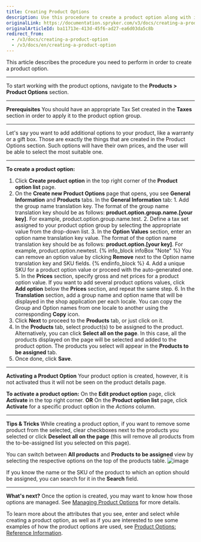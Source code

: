 ```yaml
---
title: Creating Product Options
description: Use this procedure to create a product option along with its values in the Back Office.
originalLink: https://documentation.spryker.com/v3/docs/creating-a-product-option
originalArticleId: ba11713e-413d-45f6-ad27-ea6d03da5c8b
redirect_from:
  - /v3/docs/creating-a-product-option
  - /v3/docs/en/creating-a-product-option
---
```


This article describes the procedure you need to perform in order to create a  product option.
***
To start working with the product options, navigate to the **Products > Product Options** section.
***
**Prerequisites**
You should have an appropriate Tax Set created in the **Taxes** section in order to apply it to the product option group.
***
Let's say you want to add additional options to your product, like a warranty or a gift box. Those are exactly the things that are created in the Product Options section. Such options will have their own prices, and the user will be able to select the most suitable one.
***
**To create a product option:**
1. Click **Create product option** in the top right corner of the **Product option list** page.
2. On the **Create new Product Options** page that opens, you see **General Information** and **Products** tabs.
In the **General Information** tab:
        1. Add the group name translation key. The format of the group name translation key should be as follows: **product.option.group.name.[your key]**. For example, product.option.group.name.test.
        2. Define a tax set assigned to your product option group by selecting the appropriate value from the drop-down list.
       3. In the **Option Values** section, enter an option name translation key value. The format of the option name translation key should be as follows: **product.option.[your key]**. For example, product.option.newtest.
    {% info_block infoBox "Note" %}
You can remove an option value by clicking **Remove** next to the Option name translation key and SKU fields.
{% endinfo_block %}
        4. Add a unique SKU for a product option value or proceed with the auto-generated one.
        5. In the **Prices** section, specify gross and net prices for a product option value. If you want to add several product options values, click **Add option** below the **Prices** section, and repeat the same step.
    6. In the **Translation** section, add a group name and option name that will be displayed in the shop application per each locale. You can copy the Group and Option names from one locale to another using the corresponding **Copy** icon.
3. Click **Next** to proceed to the **Products** tab, or just click on it.
4. In the **Products** tab, select product(s) to be assigned to the product.
    Alternatively, you can click **Select all on the page**. In this case, all the products displayed on the page will be selected and added to the product option. The products you select will appear in the **Products to be assigned** tab.
 5. Once done, click **Save**.
***
**Activating a Product Option**
Your product option is created, however, it is not activated thus it will not be seen on the product details page.

**To activate a product option:**
On the **Edit product option** page, click **Activate** in the top right corner.
**OR**
On the **Product option list** page, click **Activate** for a specific product option in the _Actions_ column.
***
**Tips & Tricks**
While creating a product option, if you want to remove some product from the selected, clear checkboxes next to the products you selected or click **Deselect all on the page** (this will remove all products from the to-be-assigned list you selected on this page).

You can switch between **All products** and **Products to be assigned** view by selecting the respective options on the top of the products table.
![image](https://spryker.s3.eu-central-1.amazonaws.com/docs/User+Guides/Back+Office+User+Guides/Products/Products/Product+Options/Creating+a+product+option/product-to-be-assigned-tab.png)

If you know the name or the SKU of the product to which an option should be assigned, you can search for it in the **Search** field.
***
**What's next?**
Once the option is created, you may want to know how those options are managed. See [Managing Product Options](/docs/scos/user/user-guides/{{page.version}}/back-office-user-guide/catalog/product-options/managing-product-options.html) for more details.

To learn more about the attributes that you see, enter and select while creating a product option, as well as if you are interested to see some examples of how the product options are used, see [Product Options: Reference Information](/docs/scos/user/user-guides/{{page.version}}/back-office-user-guide/catalog/product-options/references/product-options-reference-information.html).
